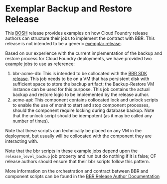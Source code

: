 # Exemplar Backup and Restore Release

This [BOSH](https://bosh.io/docs) release provides examples on how Cloud Foundry release authors can structure their jobs to implement the contract with BBR. This release is not intended to be a generic [exemplar release](https://github.com/cloudfoundry/exemplar-release).

Based on our experience with the current implementation of the backup and restore process for Cloud Foundry deployments, we have provided two example jobs to use as reference:

1. bbr-acme-db: This is intended to be collocated with the [BBR SDK release](https://github.com/pivotal-cf/backup-and-restore-sdk-release). This job needs to be on a VM that has persistent disk with sufficient space to store the backup artifact; the Backup-Restore VM instance can be used for this purpose. This job contains the actual backup and restore logic to be implemented by the release author.
1. acme-api: This component contains collocated lock and unlock scripts to enable the use of monit to start and stop component processes, should the component require locking during database backup. Note that the unlock script should be idempotent (as it may be called any number of times).

Note that these scripts can technically be placed on any VM in the deployment, but usually will be collocated with the component they are interacting with.

Note that the bbr scripts in these example jobs depend upon the `release_level_backup` job property and run but do nothing if it is false; CF release authors should ensure that their bbr scripts follow this pattern.

More information on the orchestration and contract between BBR and component scripts can be found in the [BBR Release Author Documentation](http://www.boshbackuprestore.io/bosh-backup-and-restore/release_author_guide.html)
